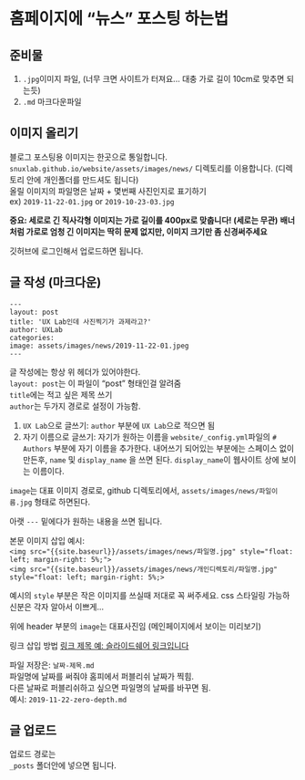 # 홈페이지에 “뉴스” 포스팅 하는법
## 준비물
1. `.jpg`이미지 파일, (너무 크면 사이트가 터져요... 대충 가로 길이 10cm로 맞추면 되는듯)
2. `.md` 마크다운파일

## 이미지 올리기
블로그 포스팅용 이미지는 한곳으로 통일합니다.  
`snuxlab.github.io/website/assets/images/news/` 디렉토리를 이용합니다. 
(디렉토리 안에 개인폴더를 만드셔도 됩니다)   
올릴 이미지의 파일명은 날짜 + 몇번째 사진인지로 표기하기  
ex) `2019-11-22-01.jpg` or `2019-10-23-03.jpg`  

**중요: 세로로 긴 직사각형 이미지는 가로 길이를 400px로 맞춥니다! (세로는 무관)**
**배너처럼 가로로 엄청 긴 이미지는 딱히 문제 없지만, 이미지 크기만 좀 신경써주세요**

깃허브에 로그인해서 업로드하면 됩니다.  

## 글 작성 (마크다운)
```
---
layout: post
title: 'UX Lab인데 사진찍기가 과제라고?'
author: UXLab
categories: 
image: assets/images/news/2019-11-22-01.jpeg
---
```

글 작성에는 항상 위 헤더가 있어야한다.  
`layout: post`는 이 파일이 “post” 형태인걸 알려줌  
`title`에는 적고 싶은 제목 쓰기  
`author`는 두가지 경로로 설정이 가능함.
1. `UX Lab`으로 글쓰기: `author` 부분에 `UX Lab`으로 적으면 됨
2. 자기 이름으로 글쓰기: 자기가 원하는 이름을 `website/_config.yml`파일의 `# Authors` 부분에 자기 이름을 추가한다. 내어쓰기 되어있는 부분에는 스페이스 없이 만든후, `name` 및 `display_name` 을 쓰면 된다. `display_name`이 웹사이트 상에 보이는 이름이다.

`image`는 대표 이미지 경로로, github 디렉토리에서, `assets/images/news/파일이름.jpg` 형태로 하면된다.  

아랫 `---` 밑에다가 원하는 내용을 쓰면 됩니다.  

본문 이미지 삽입 예시:  
`<img src="{{site.baseurl}}/assets/images/news/파일명.jpg" style="float: left; margin-right: 5%;">`  
`<img src="{{site.baseurl}}/assets/images/news/개인디렉토리/파일명.jpg" style="float: left; margin-right: 5%;>`  

예시의 `style` 부분은 작은 이미지를 쓰실때 저대로 꼭 써주세요. 
css 스타일링 가능하신분은 각자 알아서 이쁘게...

위에 header 부분의 `image`는 대표사진임 (메인페이지에서 보이는 미리보기)  

링크 삽입 방법
[링크 제목 예: 슬라이드쉐어 링크입니다](https://www.google.com)

파일 저장은: `날짜-제목.md`  
파일명에 날짜를 써줘야 홈피에서 퍼블리쉬 날짜가 찍힘.  
다른 날짜로 퍼블리쉬하고 싶으면 파일명의 날짜를 바꾸면 됨.  
예시: `2019-11-22-zero-depth.md`  

## 글 업로드
업로드 경로는  
`_posts` 폴더안에 넣으면 됩니다.


